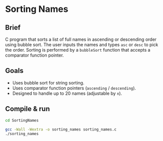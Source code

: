 # Sorting Names

Brief
-----
C program that sorts a list of full names in ascending or descending order using bubble sort. The user inputs the names and types `asc` or `desc` to pick the order. Sorting is performed by a `bubbleSort` function that accepts a comparator function pointer.

Goals
-----------------
- Uses bubble sort for string sorting.
- Uses comparator function pointers (`ascending` / `descending`).
- Designed to handle up to 20 names (adjustable by `n`).

Compile & run
-------------
```bash
cd SortingNames
```

```bash
gcc -Wall -Wextra -o sorting_names sorting_names.c
./sorting_names
```
